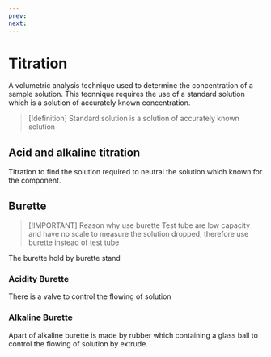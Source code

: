 ```yaml
---
prev: 
next:
---
```

# Titration 
A volumetric analysis technique used to determine the concentration of a sample solution. 
This tecnnique requires the use of a standard solution which is a solution of accurately known concentration.

> [!definition] Standard solution
>  is a solution of accurately known solution




## Acid and alkaline titration
Titration to find the solution required to neutral the solution which known for the component. 


## Burette

> [!IMPORTANT] Reason why use burette
> Test tube are low capacity and have no scale to measure the solution dropped, therefore use burette instead of test tube



The burette hold by burette stand

### Acidity Burette
There is a valve to control the flowing of solution

### Alkaline Burette 
Apart of alkaline burette is made by rubber which containing a glass ball to control the flowing of solution by extrude.

